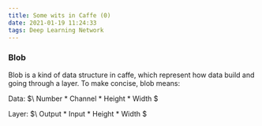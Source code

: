 ```yaml
---
title: Some wits in Caffe (0)
date: 2021-01-19 11:24:33
tags: Deep Learning Network
---
```


### Blob

Blob is a kind of data structure in caffe, which represent how data build and going through a layer. To make concise, blob means:

Data: $\ Number * Channel * Height * Width $

Layer: $\ Output * Input * Height * Width $